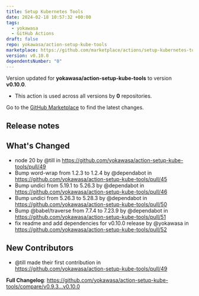 ```yaml
---
title: Setup Kubernetes Tools
date: 2024-02-18 10:57:32 +00:00
tags:
  - yokawasa
  - GitHub Actions
draft: false
repo: yokawasa/action-setup-kube-tools
marketplace: https://github.com/marketplace/actions/setup-kubernetes-tools
version: v0.10.0
dependentsNumber: "0"
---
```



Version updated for **yokawasa/action-setup-kube-tools** to version **v0.10.0**.
- This action is used across all versions by **0** repositories.

Go to the [GitHub Marketplace](https://github.com/marketplace/actions/setup-kubernetes-tools) to find the latest changes.

## Release notes

## What's Changed
* node 20 by @till in https://github.com/yokawasa/action-setup-kube-tools/pull/49
* Bump word-wrap from 1.2.3 to 1.2.4 by @dependabot in https://github.com/yokawasa/action-setup-kube-tools/pull/45
* Bump undici from 5.19.1 to 5.26.3 by @dependabot in https://github.com/yokawasa/action-setup-kube-tools/pull/46
* Bump undici from 5.26.3 to 5.28.3 by @dependabot in https://github.com/yokawasa/action-setup-kube-tools/pull/50
* Bump @babel/traverse from 7.7.4 to 7.23.9 by @dependabot in https://github.com/yokawasa/action-setup-kube-tools/pull/51
* fix readme and add dependencies for v0.10.0 release  by @yokawasa in https://github.com/yokawasa/action-setup-kube-tools/pull/52

## New Contributors
* @till made their first contribution in https://github.com/yokawasa/action-setup-kube-tools/pull/49

**Full Changelog**: https://github.com/yokawasa/action-setup-kube-tools/compare/v0.9.3...v0.10.0

